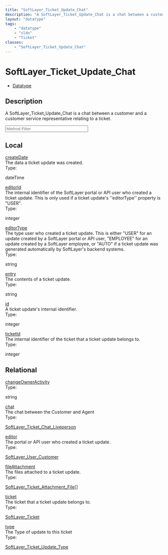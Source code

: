 ```yaml
---
title: "SoftLayer_Ticket_Update_Chat"
description: "A SoftLayer_Ticket_Update_Chat is a chat between a customer and a customer service representative relating to a ticket."
layout: "datatype"
tags:
    - "datatype"
    - "sldn"
    - "Ticket"
classes:
    - "SoftLayer_Ticket_Update_Chat"
---
```


# SoftLayer_Ticket_Update_Chat
<div id='service-datatype'>
    <ul id='sldn-reference-tabs'>
        <li id='datatype'> <a href='/reference/datatypes/SoftLayer_Ticket_Update_Chat' >Datatype</a></li>
    </ul>
</div>

## Description 
A SoftLayer_Ticket_Update_Chat is a chat between a customer and a customer service representative relating to a ticket. 
<!-- Service Filer BEGIN -->
<div class="view-filters">
        <div class="clearfix">
            <div class="search-input-box">
                <input placeholder="Method Filter" onkeyup="titleSearch(inputId='prop-input', divId='properties', elementClass='prop-row')" 
                    type="text" id="prop-input" value="" size="30" maxlength="128" class="form-text">
            </div>
        </div>
</div>
<!-- Service Filer END -->

<div id="properties" class="content">
    <div id="localProperties" class="prop-content" >
        <h2>Local</h2>
                <div class='prop-row views-row'>
            <span class='views-field-title'><a href="#createDate" name=createDate>createDate</a></span>
            <div class='views-field-body'>The data a ticket update was created. </div>
            <span class="type-label">Type:</span> <div class='type-content'><p>dateTime</p></div>
        </div>
                <div class='prop-row views-row'>
            <span class='views-field-title'><a href="#editorId" name=editorId>editorId</a></span>
            <div class='views-field-body'>The internal identifier of the SoftLayer portal or API user who created a ticket update. This is only used if a ticket update's ''editorType'' property is "USER".  </div>
            <span class="type-label">Type:</span> <div class='type-content'><p>integer</p></div>
        </div>
                <div class='prop-row views-row'>
            <span class='views-field-title'><a href="#editorType" name=editorType>editorType</a></span>
            <div class='views-field-body'>The type user who created a ticket update. This is either "USER" for an update created by a SoftLayer portal or API user, "EMPLOYEE" for an update created by a SoftLayer employee, or "AUTO" if a ticket update was generated automatically by SoftLayer's backend systems.  </div>
            <span class="type-label">Type:</span> <div class='type-content'><p>string</p></div>
        </div>
                <div class='prop-row views-row'>
            <span class='views-field-title'><a href="#entry" name=entry>entry</a></span>
            <div class='views-field-body'>The contents of a ticket update. </div>
            <span class="type-label">Type:</span> <div class='type-content'><p>string</p></div>
        </div>
                <div class='prop-row views-row'>
            <span class='views-field-title'><a href="#id" name=id>id</a></span>
            <div class='views-field-body'>A ticket update's internal identifier. </div>
            <span class="type-label">Type:</span> <div class='type-content'><p>integer</p></div>
        </div>
                <div class='prop-row views-row'>
            <span class='views-field-title'><a href="#ticketId" name=ticketId>ticketId</a></span>
            <div class='views-field-body'>The internal identifier of the ticket that a ticket update belongs to. </div>
            <span class="type-label">Type:</span> <div class='type-content'><p>integer</p></div>
        </div>
            </div>
        <div id="relationalProperties"  class="prop-content" >
        <h2>Relational</h2>
                <div class='prop-row views-row'>
            <span class='views-field-title'><a href="#changeOwnerActivity" name=changeOwnerActivity>changeOwnerActivity</a></span>
            <div class='views-field-body'> </div>
            <span class="type-label">Type:</span> <div class='type-content'><p>string</p></div>
        </div>
                <div class='prop-row views-row'>
            <span class='views-field-title'><a href="#chat" name=chat>chat</a></span>
            <div class='views-field-body'>The chat between the Customer and Agent </div>
            <span class="type-label">Type:</span> <div class='type-content'><p><a href='/reference/datatypes/SoftLayer_Ticket_Chat_Liveperson'>SoftLayer_Ticket_Chat_Liveperson </a></p></div>
        </div>
                <div class='prop-row views-row'>
            <span class='views-field-title'><a href="#editor" name=editor>editor</a></span>
            <div class='views-field-body'>The portal or API user who created a ticket update. </div>
            <span class="type-label">Type:</span> <div class='type-content'><p><a href='/reference/datatypes/SoftLayer_User_Customer'>SoftLayer_User_Customer </a></p></div>
        </div>
                <div class='prop-row views-row'>
            <span class='views-field-title'><a href="#fileAttachment" name=fileAttachment>fileAttachment</a></span>
            <div class='views-field-body'>The files attached to a ticket update. </div>
            <span class="type-label">Type:</span> <div class='type-content'><p><a href='/reference/datatypes/SoftLayer_Ticket_Attachment_File'>SoftLayer_Ticket_Attachment_File[] </a></p></div>
        </div>
                <div class='prop-row views-row'>
            <span class='views-field-title'><a href="#ticket" name=ticket>ticket</a></span>
            <div class='views-field-body'>The ticket that a ticket update belongs to. </div>
            <span class="type-label">Type:</span> <div class='type-content'><p><a href='/reference/datatypes/SoftLayer_Ticket'>SoftLayer_Ticket </a></p></div>
        </div>
                <div class='prop-row views-row'>
            <span class='views-field-title'><a href="#type" name=type>type</a></span>
            <div class='views-field-body'>The Type of update to this ticket </div>
            <span class="type-label">Type:</span> <div class='type-content'><p><a href='/reference/datatypes/SoftLayer_Ticket_Update_Type'>SoftLayer_Ticket_Update_Type </a></p></div>
        </div>
            </div>
</div>


